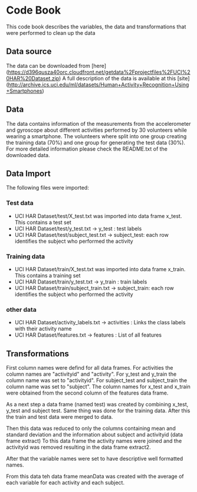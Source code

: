 # Code Book

This code book describes the variables, the data and transformations that were performed to clean up the data

## Data source
The data can be downloaded from [here] (https://d396qusza40orc.cloudfront.net/getdata%2Fprojectfiles%2FUCI%20HAR%20Dataset.zip)
A full description of the data is available at this [site] (http://archive.ics.uci.edu/ml/datasets/Human+Activity+Recognition+Using+Smartphones)

## Data
The data contains information of the measurements from the accelerometer and gyroscope about different activities performed by 30 volunteers while wearing a smartphone.
The volunteers where split into one group creating the training data (70%) and one group for generating the test data (30%).
For more detailed information please check the README.txt of the downloaded data.

## Data Import
The following files were imported:
### Test data
* UCI HAR Dataset/test/X_test.txt was imported into data frame x_test. This contains a test set
* UCI HAR Dataset/test/y_test.txt -> y_test : test labels
* UCI HAR Dataset/test/subject_test.txt -> subject_test: each row identifies the subject who performed the activity

### Training data
* UCI HAR Dataset/train/X_test.txt was imported into data frame x_train. This contains a training set
* UCI HAR Dataset/train/y_test.txt -> y_train : train labels
* UCI HAR Dataset/train/subject_train.txt -> subject_train: each row identifies the subject who performed the activity

### other data
* UCI HAR Dataset/activity_labels.txt -> activities : Links the class labels with their activity name
* UCI HAR Dataset/features.txt -> features : List of all features

## Transformations
First column names were defind for all data frames.
For activities the column names are "activityid" and "activity".
For y_test and y_train the column name was set to "activityid".
For subject_test and subject_train the column name was set to "subject".
The column names for x_test and x_train were obtained from the second column of the features data frame.

As a next step a data frame (named test) was created by combining x_test, y_test and subject test. Same thing was done for the training data.
After this the train and test data were merged to data.

Then this data was reduced to only the columns containing mean and standard deviation and the information about subject and activityid (data frame extract)
To this data frame the activity names were joined and the activityid was removed resulting in the data frame extract2.

After that the variable names were set to have descriptive well formatted names.

From this data teh data frame meanData was created with the average of each variable for each activity and each subject.

